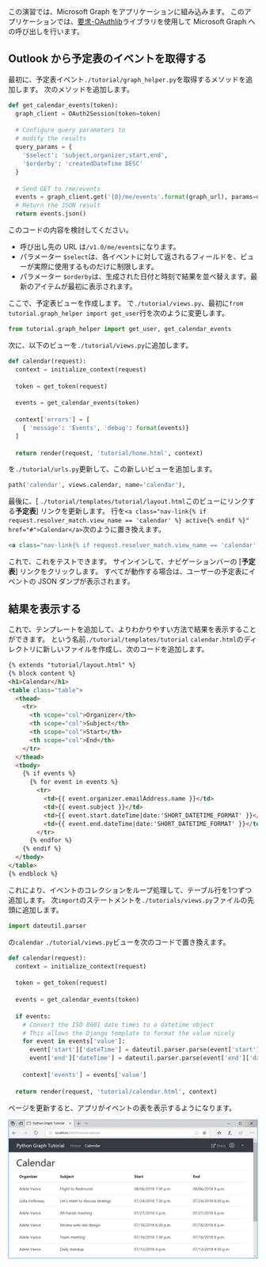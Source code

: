 <!-- markdownlint-disable MD002 MD041 -->

この演習では、Microsoft Graph をアプリケーションに組み込みます。 このアプリケーションでは、[要求-OAuthlib](https://requests-oauthlib.readthedocs.io/en/latest/)ライブラリを使用して Microsoft Graph への呼び出しを行います。

## <a name="get-calendar-events-from-outlook"></a>Outlook から予定表のイベントを取得する

最初に、予定表イベント`./tutorial/graph_helper.py`を取得するメソッドを追加します。 次のメソッドを追加します。

```python
def get_calendar_events(token):
  graph_client = OAuth2Session(token=token)

  # Configure query parameters to
  # modify the results
  query_params = {
    '$select': 'subject,organizer,start,end',
    '$orderby': 'createdDateTime DESC'
  }

  # Send GET to /me/events
  events = graph_client.get('{0}/me/events'.format(graph_url), params=query_params)
  # Return the JSON result
  return events.json()
```

このコードの内容を検討してください。

- 呼び出し先の URL は`/v1.0/me/events`になります。
- パラメーター `$select`は、各イベントに対して返されるフィールドを、ビューが実際に使用するものだけに制限します。
- パラメーター `$orderby`は、生成された日付と時刻で結果を並べ替えます。最新のアイテムが最初に表示されます。

ここで、予定表ビューを作成します。 で`./tutorial/views.py`、最初に`from tutorial.graph_helper import get_user`行を次のように変更します。

```python
from tutorial.graph_helper import get_user, get_calendar_events
```

次に、以下のビューを`./tutorial/views.py`に追加します。

```python
def calendar(request):
  context = initialize_context(request)

  token = get_token(request)

  events = get_calendar_events(token)

  context['errors'] = [
    { 'message': 'Events', 'debug': format(events)}
  ]

  return render(request, 'tutorial/home.html', context)
```

を`./tutorial/urls.py`更新して、この新しいビューを追加します。

```python
path('calendar', views.calendar, name='calendar'),
```

最後に、[ `./tutorial/templates/tutorial/layout.html`このビューにリンクする**予定表**] リンクを更新します。 行を`<a class="nav-link{% if request.resolver_match.view_name == 'calendar' %} active{% endif %}" href="#">Calendar</a>`次のように置き換えます。

```html
<a class="nav-link{% if request.resolver_match.view_name == 'calendar' %} active{% endif %}" href="{% url 'calendar' %}">Calendar</a>
```

これで、これをテストできます。 サインインして、ナビゲーションバーの [**予定表**] リンクをクリックします。 すべてが動作する場合は、ユーザーの予定表にイベントの JSON ダンプが表示されます。

## <a name="display-the-results"></a>結果を表示する

これで、テンプレートを追加して、よりわかりやすい方法で結果を表示することができます。 という名前`./tutorial/templates/tutorial` `calendar.html`のディレクトリに新しいファイルを作成し、次のコードを追加します。

```html
{% extends "tutorial/layout.html" %}
{% block content %}
<h1>Calendar</h1>
<table class="table">
  <thead>
    <tr>
      <th scope="col">Organizer</th>
      <th scope="col">Subject</th>
      <th scope="col">Start</th>
      <th scope="col">End</th>
    </tr>
  </thead>
  <tbody>
    {% if events %}
      {% for event in events %}
        <tr>
          <td>{{ event.organizer.emailAddress.name }}</td>
          <td>{{ event.subject }}</td>
          <td>{{ event.start.dateTime|date:'SHORT_DATETIME_FORMAT' }}</td>
          <td>{{ event.end.dateTime|date:'SHORT_DATETIME_FORMAT' }}</td>
        </tr>
      {% endfor %}
    {% endif %}
  </tbody>
</table>
{% endblock %}
```

これにより、イベントのコレクションをループ処理して、テーブル行を1つずつ追加します。 次`import`のステートメントを`./tutorials/views.py`ファイルの先頭に追加します。

```python
import dateutil.parser
```

の`calendar` `./tutorial/views.py`ビューを次のコードで置き換えます。

```python
def calendar(request):
  context = initialize_context(request)

  token = get_token(request)

  events = get_calendar_events(token)

  if events:
    # Convert the ISO 8601 date times to a datetime object
    # This allows the Django template to format the value nicely
    for event in events['value']:
      event['start']['dateTime'] = dateutil.parser.parse(event['start']['dateTime'])
      event['end']['dateTime'] = dateutil.parser.parse(event['end']['dateTime'])

    context['events'] = events['value']

  return render(request, 'tutorial/calendar.html', context)
```

ページを更新すると、アプリがイベントの表を表示するようになります。

![イベントの表のスクリーンショット](./images/add-msgraph-01.png)
